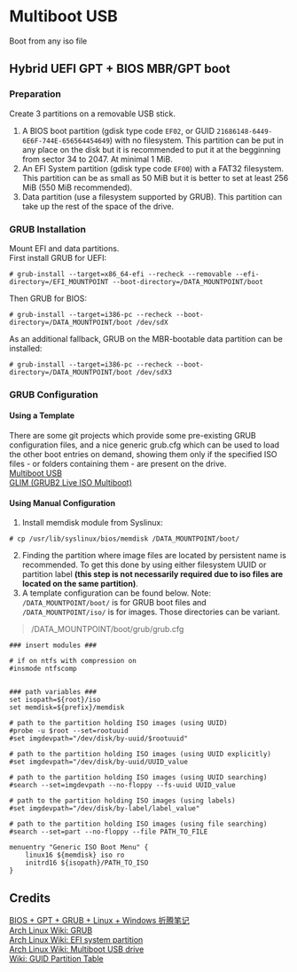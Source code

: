 # Multiboot USB
Boot from any iso file

## Hybrid UEFI GPT + BIOS MBR/GPT boot
### Preparation
Create 3 partitions on a removable USB stick.
1. A BIOS boot partition (gdisk type code `EF02`, or GUID `21686148-6449-6E6F-744E-656564454649`) with no filesystem. This partition can be put in any place on the disk but it is recommended to put it at the begginning from sector 34 to 2047. At minimal 1 MiB.
1. An EFI System partition (gdisk type code `EF00`) with a FAT32 filesystem. This partition can be as small as 50 MiB but it is better to set at least 256 MiB (550 MiB recommended).
1. Data partition (use a filesystem supported by GRUB). This partition can take up the rest of the space of the drive.
### GRUB Installation
Mount EFI and data partitions.  
First install GRUB for UEFI:
```
# grub-install --target=x86_64-efi --recheck --removable --efi-directory=/EFI_MOUNTPOINT --boot-directory=/DATA_MOUNTPOINT/boot
```
Then GRUB for BIOS:
```
# grub-install --target=i386-pc --recheck --boot-directory=/DATA_MOUNTPOINT/boot /dev/sdX
```
As an additional fallback, GRUB on the MBR-bootable data partition can be installed:
```
# grub-install --target=i386-pc --recheck --boot-directory=/DATA_MOUNTPOINT/boot /dev/sdX3
```
### GRUB Configuration
#### Using a Template
There are some git projects which provide some pre-existing GRUB configuration files, and a nice generic grub.cfg which can be used to load the other boot entries on demand, showing them only if the specified ISO files - or folders containing them - are present on the drive.  
[Multiboot USB](https://github.com/aguslr/multibootusb)  
[GLIM (GRUB2 Live ISO Multiboot)](https://github.com/thias/glim)
#### Using Manual Configuration
1. Install memdisk module from Syslinux:
```
# cp /usr/lib/syslinux/bios/memdisk /DATA_MOUNTPOINT/boot/
```
2. Finding the partition where image files are located by persistent name is recommended. To get this done by using either filesystem UUID or partition label **(this step is not necessarily required due to iso files are located on the same partition)**.
3. A template configuration can be found below. Note: `/DATA_MOUNTPOINT/boot/` is for GRUB boot files and `/DATA_MOUNTPOINT/iso/` is for images. Those directories can be variant.
> /DATA_MOUNTPOINT/boot/grub/grub.cfg
```
### insert modules ###

# if on ntfs with compression on
#insmode ntfscomp


### path variables ###
set isopath=${root}/iso
set memdisk=${prefix}/memdisk

# path to the partition holding ISO images (using UUID)
#probe -u $root --set=rootuuid
#set imgdevpath="/dev/disk/by-uuid/$rootuuid"

# path to the partition holding ISO images (using UUID explicitly)
#set imgdevpath="/dev/disk/by-uuid/UUID_value

# path to the partition holding ISO images (using UUID searching)
#search --set=imgdevpath --no-floppy --fs-uuid UUID_value

# path to the partition holding ISO images (using labels)
#set imgdevpath="/dev/disk/by-label/label_value"

# path to the partition holding ISO images (using file searching)
#search --set=part --no-floppy --file PATH_TO_FILE

menuentry "Generic ISO Boot Menu" {
	linux16 ${memdisk} iso ro
	initrd16 ${isopath}/PATH_TO_ISO
}
```

## Credits
[BIOS + GPT + GRUB + Linux + Windows 折腾笔记](https://wzyboy.im/post/1049.html)  
[Arch Linux Wiki: GRUB](https://wiki.archlinux.org/index.php/GRUB)  
[Arch Linux Wiki: EFI system partition](https://wiki.archlinux.org/index.php/EFI_system_partition)  
[Arch Linux Wiki: Multiboot USB drive](https://wiki.archlinux.org/index.php/Multiboot_USB_drive)  
[Wiki: GUID Partition Table](https://en.wikipedia.org/wiki/GUID_Partition_Table)  